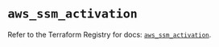 # `aws_ssm_activation`

Refer to the Terraform Registry for docs: [`aws_ssm_activation`](https://registry.terraform.io/providers/hashicorp/aws/3.76.1/docs/resources/ssm_activation).
